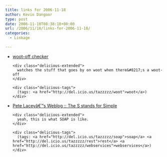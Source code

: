 ```yaml
---
title: links for 2006-11-18
author: Kevin Dangoor
type: post
date: 2006-11-18T08:38:18+00:00
url: /2006/11/18/links-for-2006-11-18/
categories:
  - Linkage

---
```

<ul class="delicious">
  <li>
    <div class="delicious-link">
      <a href="http://cainkar.com/woot/woot3.php">woot-off checker</a>
    </div>
    
    <div class="delicious-extended">
      watches the stuff that goes by on woot when there&#8217;s a woot-off
    </div>
    
    <div class="delicious-tags">
      (tags: <a href="http://del.icio.us/tazzzzz/woot">woot</a>)
    </div>
  </li>
  
  <li>
    <div class="delicious-link">
      <a href="http://wanderingbarque.com/nonintersecting/2006/11/15/the-s-stands-for-simple/">Pete Laceyâ€™s Weblog :: The S stands for Simple</a>
    </div>
    
    <div class="delicious-extended">
      yeah, this is what SOAP is like.
    </div>
    
    <div class="delicious-tags">
      (tags: <a href="http://del.icio.us/tazzzzz/soap">soap</a> <a href="http://del.icio.us/tazzzzz/rest">rest</a> <a href="http://del.icio.us/tazzzzz/webservices">webservices</a>)
    </div>
  </li>
</ul>